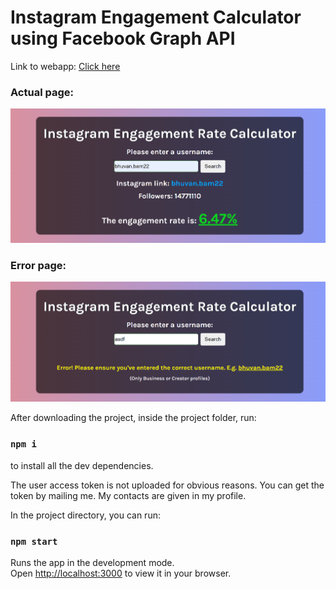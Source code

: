 # Instagram Engagement Calculator using Facebook Graph API

Link to webapp: [Click here](https://insta-engagement-calc-kedar.netlify.app/)

### Actual page:
![Alt text](/public/images/screenshot.png?raw=true "Optional Title")

### Error page:
![Alt text](/public/images/errorPage.png?raw=true "Optional Title")

After downloading the project, inside the project folder, run:

### `npm i`
to install all the dev dependencies.

The user access token is not uploaded for obvious reasons. You can get the token by mailing me. My contacts are given in my profile.

In the project directory, you can run:

### `npm start`

Runs the app in the development mode.\
Open [http://localhost:3000](http://localhost:3000) to view it in your browser.